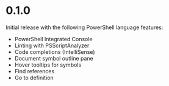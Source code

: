 # 0.1.0

Initial release with the following PowerShell language features:

- PowerShell Integrated Console
- Linting with PSScriptAnalyzer
- Code completions (IntelliSense)
- Document symbol outline pane
- Hover tooltips for symbols
- Find references
- Go to definition

